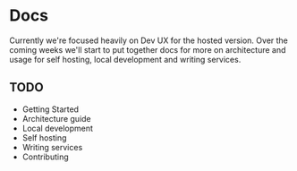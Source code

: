 # Docs

Currently we're focused heavily on Dev UX for the hosted version. Over the coming weeks we'll start to put 
together docs for more on architecture and usage for self hosting, local development and writing services.

## TODO

- Getting Started
- Architecture guide
- Local development
- Self hosting 
- Writing services
- Contributing
